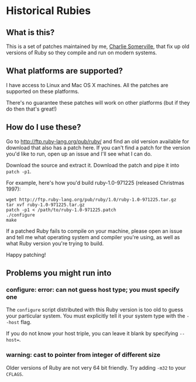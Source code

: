 # Historical Rubies

## What is this?

This is a set of patches maintained by me, [Charlie Somerville](http://github.com/charliesome), that fix up old versions of Ruby so they compile and run on modern systems.

## What platforms are supported?

I have access to Linux and Mac OS X machines. All the patches are supported on these platforms.

There's no guarantee these patches will work on other platforms (but if they do then that's great!)

## How do I use these?

Go to http://ftp.ruby-lang.org/pub/ruby/ and find an old version available for download that also has a patch here. If you can't find a patch for the version you'd like to run, open up an issue and I'll see what I can do.

Download the source and extract it. Download the patch and pipe it into `patch -p1`.

For example, here's how you'd build ruby-1.0-971225 (released Christmas 1997):

    wget http://ftp.ruby-lang.org/pub/ruby/1.0/ruby-1.0-971225.tar.gz
    tar xvf ruby-1.0-971225.tar.gz
    patch -p1 < /path/to/ruby-1.0-971225.patch
    ./configure
    make

If a patched Ruby fails to compile on your machine, please open an issue and tell me what operating system and compiler you're using, as well as what Ruby version you're trying to build.

Happy patching!

## Problems you might run into

### configure: error: can not guess host type; you must specify one

The `configure` script distributed with this Ruby version is too old to guess your particular system. You must explicitly tell it your system type with the `--host` flag.

If you do not know your host triple, you can leave it blank by specifying `--host=`.

### warning: cast to pointer from integer of different size

Older versions of Ruby are not very 64 bit friendly. Try adding `-m32` to your `CFLAGS`.
